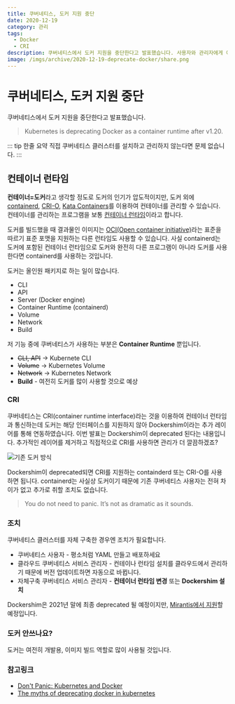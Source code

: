 ```yaml
---
title: 쿠버네티스, 도커 지원 중단
date: 2020-12-19
category: 관리
tags:
  - Docker
  - CRI
description: 쿠버네티스에서 도커 지원을 중단한다고 발표했습니다. 사용자와 관리자에게 어떤 의미가 있는지 알아봅니다.
image: /imgs/archive/2020-12-19-deprecate-docker/share.png
---
```


# 쿠버네티스, 도커 지원 중단

<blog-title-info :page="$page" />

쿠버네티스에서 도커 지원을 중단한다고 발표했습니다.

> Kubernetes is deprecating Docker as a container runtime after v1.20.

::: tip 한줄 요약
직접 쿠버네티스 클러스터를 설치하고 관리하지 않는다면 문제 없습니다.
:::

## 컨테이너 런타임

**컨테이너=도커**라고 생각할 정도로 도커의 인기가 압도적이지만, 도커 외에 [containerd](https://containerd.io/), [CRI-O](https://cri-o.io/), [Kata Containers](https://katacontainers.io/)를 이용하여 컨테이너를 관리할 수 있습니다. 컨테이너를 관리하는 프로그램을 보통 [컨테이너 런타임](https://kubernetes.io/ko/docs/setup/production-environment/container-runtimes/)이라고 합니다.

도커를 빌드했을 때 결과물인 이미지는 [OCI(Open container initiative)](https://opencontainers.org/)라는 표준을 따르기 표준 포맷을 지원하는 다른 런타임도 사용할 수 있습니다. 사실 containerd는 도커에 포함된 컨테이너 런타임으로 도커와 완전히 다른 프로그램이 아니라 도커를 사용한다면 containerd를 사용하는 것입니다.

도커는 올인원 패키지로 하는 일이 많습니다.

- CLI
- API
- Server (Docker engine)
- Container Runtime (containerd)
- Volume
- Network
- Build

저 기능 중에 쿠버네티스가 사용하는 부분은 **Container Runtime** 뿐입니다.

- ~~CLI, API~~ → Kubernete CLI
- ~~Volume~~ → Kubernetes Volume
- ~~Network~~ → Kubernetes Network
- **Build** - 여전히 도커를 많이 사용할 것으로 예상

### CRI

쿠버네티스는 CRI(container runtime interface)라는 것을 이용하여 컨테이너 런타임과 통신하는데 도커는 해당 인터페이스를 지원하지 않아 Dockershim이라는 추가 레이어를 통해 연동하였습니다. 이번 발표는 Dockershim이 deprecated 된다는 내용입니다. 추가적인 레이어를 제거하고 직접적으로 CRI를 사용하면 관리가 더 깔끔하겠죠?

<img :src="$withBase('/imgs/archive/2020-12-19-deprecate-docker/dockershim.jpg')" alt="기존 도커 방식">

Dockershim이 deprecated되면 CRI를 지원하는 containderd 또는 CRI-O를 사용하면 됩니다. containerd는 사실상 도커이기 때문에 기존 쿠버네티스 사용자는 전혀 차이가 없고 추가로 취할 조치도 없습니다.

> You do not need to panic. It’s not as dramatic as it sounds.

### 조치

쿠버네티스 클러스터를 자체 구축한 경우엔 조치가 필요합니다.

- 쿠버네티스 사용자 - 평소처럼 YAML 만들고 배포하세요
- 클라우드 쿠버네티스 서비스 관리자 - 컨테이나 런타임 설치를 클라우드에서 관리하기 때문에 버전 업데이트하면 자동으로 바뀝니다.
- 자체구축 쿠버네티스 서비스 관리자 - **컨테이너 런타임 변경** 또는 **Dockershim 설치**

Dockershim은 2021년 말에 최종 deprecated 될 예정이지만, [Mirantis에서 지원](https://www.mirantis.com/blog/mirantis-to-take-over-support-of-kubernetes-dockershim-2/)할 예정입니다.

### 도커 안쓰나요?

도커는 여전히 개발용, 이미지 빌드 역할로 많이 사용될 것입니다.

### 참고링크

- [Don't Panic: Kubernetes and Docker](https://kubernetes.io/blog/2020/12/02/dont-panic-kubernetes-and-docker/)
- [The myths of deprecating docker in kubernetes](https://www.slideshare.net/JoHoon1/the-myths-of-deprecating-docker-in-kubernetes)
